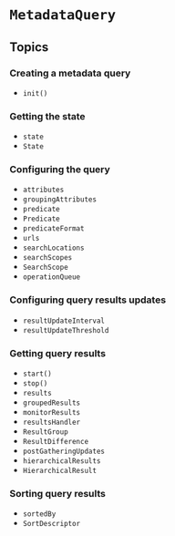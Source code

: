 # ``MetadataQuery``

## Topics

### Creating a metadata query

- ``init()``

### Getting the state

- ``state``
- ``State``

### Configuring the query

- ``attributes``
- ``groupingAttributes``
- ``predicate``
- ``Predicate``
- ``predicateFormat``
- ``urls``
- ``searchLocations``
- ``searchScopes``
- ``SearchScope``
- ``operationQueue``

### Configuring query results updates

- ``resultUpdateInterval``
- ``resultUpdateThreshold``

### Getting query results

- ``start()``
- ``stop()``
- ``results``
- ``groupedResults``
- ``monitorResults``
- ``resultsHandler``
- ``ResultGroup``
- ``ResultDifference``
- ``postGatheringUpdates``
- ``hierarchicalResults``
- ``HierarchicalResult``

### Sorting query results

- ``sortedBy``
- ``SortDescriptor``
